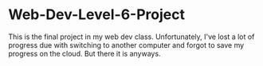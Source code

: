 # Web-Dev-Level-6-Project
This is the final project in my web dev class. Unfortunately, I've lost a lot of progress due with switching to another computer and forgot to save my progress on the cloud. But there it is anyways.
